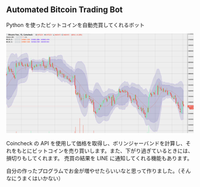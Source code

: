 ## Automated Bitcoin Trading Bot
Python を使ったビットコインを自動売買してくれるボット

![](btc_trade_image_final.png)

Coincheck の API を使用して価格を取得し、ボリンジャーバンドを計算し、それをもとにビットコインを売り買いします。また、下がり過ぎているときには、損切りもしてくれます。
売買の結果を LINE に通知してくれる機能もあります。

自分の作ったプログラムでお金が増やせたらいいなと思って作りました。（そんなにうまくはいかない）
